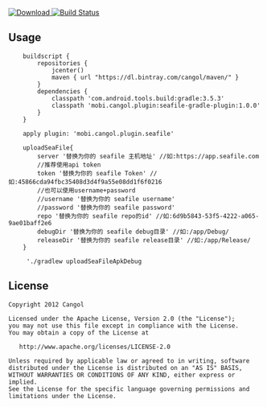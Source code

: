 [![Download](https://api.bintray.com/packages/cangol/maven/seafile-gradle-plugin/images/download.svg) ](https://bintray.com/cangol/maven/seafile-gradle-plugin/_latestVersion)
[![Build Status](https://travis-ci.org/Cangol/seafile-gradle-plugin.svg?branch=master)](https://travis-ci.org/Cangol/seafile-gradle-plugin)


Usage
-----------
        buildscript {
            repositories {
                jcenter()
                maven { url "https://dl.bintray.com/cangol/maven/" }
            }
            dependencies {
                classpath 'com.android.tools.build:gradle:3.5.3'
                classpath 'mobi.cangol.plugin:seafile-gradle-plugin:1.0.0'
            }
        }

        apply plugin: 'mobi.cangol.plugin.seafile'

        uploadSeaFile{
            server '替换为你的 seafile 主机地址' //如:https://app.seafile.com
            //推荐使用api token
            token '替换为你的 seafile Token' //如:45866cda94fbc35408d3d4f9a55e08dd1f6f0216
            //也可以使用username+password
            //username '替换为你的 seafile username'
            //password '替换为你的 seafile password'
            repo '替换为你的 seafile repo的id' //如:6d9b5843-53f5-4222-a065-9ae01baff2e6
            debugDir '替换为你的 seafile debug目录' //如:/app/Debug/
            releaseDir '替换为你的 seafile release目录' //如:/app/Release/
        }

         './gradlew uploadSeaFileApkDebug

License
-----------

    Copyright 2012 Cangol

    Licensed under the Apache License, Version 2.0 (the "License");
    you may not use this file except in compliance with the License.
    You may obtain a copy of the License at

       http://www.apache.org/licenses/LICENSE-2.0

    Unless required by applicable law or agreed to in writing, software
    distributed under the License is distributed on an "AS IS" BASIS,
    WITHOUT WARRANTIES OR CONDITIONS OF ANY KIND, either express or implied.
    See the License for the specific language governing permissions and
    limitations under the License.